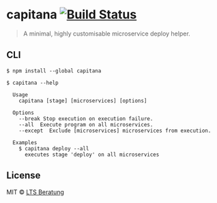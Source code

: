 # capitana [![Build Status](https://travis-ci.org/lts-beratung/capitana.svg?branch=master)](https://travis-ci.org/lts-beratung/capitana)

> A minimal, highly customisable microservice deploy helper.


## CLI

```
$ npm install --global capitana
```

```
$ capitana --help

  Usage
    capitana [stage] [microservices] [options]

  Options
    --break Stop execution on execution failure.
    --all  Execute program on all microservices.
    --except  Exclude [microservices] microservices from execution.

  Examples
    $ capitana deploy --all
      executes stage 'deploy' on all microservices
```

## License

MIT © [LTS Beratung](https://lts-beratung.de/en.html)
